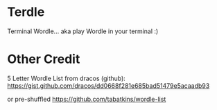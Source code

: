 # Terdle
Terminal Wordle... aka play Wordle in your terminal :)

# Other Credit
5 Letter Wordle List from dracos (github): https://gist.github.com/dracos/dd0668f281e685bad51479e5acaadb93

or pre-shuffled https://github.com/tabatkins/wordle-list
